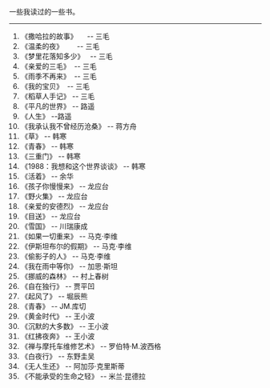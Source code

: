 一些我读过的一些书。

---

1.  《撒哈拉的故事》     -- 三毛
2.  《温柔的夜》        -- 三毛
3.  《梦里花落知多少》   -- 三毛
4.  《亲爱的三毛》  -- 三毛
5.  《雨季不再来》  -- 三毛
6.  《我的宝贝》  -- 三毛
7.  《稻草人手记》 -- 三毛
8.  《平凡的世界》 -- 路遥
9.  《人生》 --路遥
10. 《我承认我不曾经历沧桑》 -- 蒋方舟
11. 《草》 -- 韩寒
12. 《青春》 -- 韩寒
13. 《三重门》 -- 韩寒
14. 《1988：我想和这个世界谈谈》 -- 韩寒
15. 《活着》 -- 余华
16. 《孩子你慢慢来》 -- 龙应台
17. 《野火集》 -- 龙应台
18. 《亲爱的安德烈》 -- 龙应台
19. 《目送》 -- 龙应台
20. 《雪国》 -- 川瑞康成
21. 《如果一切重来》 -- 马克·李维
22. 《伊斯坦布尔的假期》 -- 马克·李维
23. 《偷影子的人》 -- 马克·李维
24. 《我在雨中等你》 -- 加思·斯坦
25. 《挪威的森林》 -- 村上春树
26. 《自在独行》 -- 贾平凹
27. 《起风了》 -- 堀辰熊
28. 《青春》 -- JM.库切
29. 《黄金时代》 -- 王小波
30. 《沉默的大多数》 -- 王小波
31. 《红拂夜奔》 -- 王小波
32. 《禅与摩托车维修艺术》 -- 罗伯特·M.波西格
33. 《白夜行》 -- 东野圭吴
34. 《无人生还》 -- 阿加莎·克里斯蒂
35. 《不能承受的生命之轻》 -- 米兰·昆德拉 
